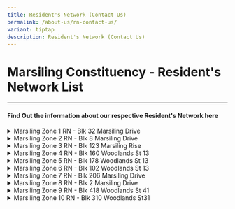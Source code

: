 ```yaml
---
title: Resident's Network (Contact Us)
permalink: /about-us/rn-contact-us/
variant: tiptap
description: Resident's Network (Contact Us)
---
```

<h1>Marsiling Constituency - Resident's Network List</h1>
<hr>
<h4><strong>Find Out the information about our respective Resident's Network here</strong></h4>
<div data-type="detailGroup" class="isomer-accordion isomer-accordion-white">
<details class="isomer-details">
<summary>Marsiling Zone 1 RN - Blk 32 Marsiling Drive</summary>
<div data-type="detailsContent" class="isomer-details-content">
<p>Blk 32 Marsiling Drive #01-339 S(730032)
<br><strong>Tel: 6368 2532&nbsp;</strong>
<br><strong>Contact Person Email: </strong><a href="mailto:Jeslin_Tay_fromjeslin_tay_from.tp@pa.gov.sg" rel="noopener noreferrer nofollow" target="_blank">Jeslin_Tay_fromjeslin_tay_from.tp@pa.gov.sg</a>
<br>
</p>
<table style="minWidth: 50px">
<colgroup>
<col>
<col>
</colgroup>
<tbody>
<tr>
<td rowspan="1" colspan="1">
<p>Entrance</p>
</td>
<td rowspan="1" colspan="1">
<p></p>
<div class="isomer-image-wrapper">
<img style="width: 100%" height="auto" width="100%" alt="" src="/images/Screenshot_2024_10_30_194629.png">
</div>
</td>
</tr>
</tbody>
</table>
</div>
</details>
<details class="isomer-details">
<summary>Marsiling Zone 2 RN - Blk 8 Marsiling Drive</summary>
<div data-type="detailsContent" class="isomer-details-content">
<p>Blk 8 Marsiling Drive #01-18 S(730008)&nbsp;&nbsp;
<br><strong>Tel: 6610 6732</strong>&nbsp;
<br><strong>Contact Person Email: </strong><a href="mailto:hong_choon_lim_from.tp@pa.gov.sg" rel="noopener noreferrer nofollow" target="_blank">hong_choon_lim_from.tp@pa.gov.sg</a> 
<br>
</p>
<table style="minWidth: 50px">
<colgroup>
<col>
<col>
</colgroup>
<tbody>
<tr>
<td rowspan="1" colspan="1">
<p>Entrance</p>
</td>
<td rowspan="1" colspan="1">
<p></p>
<div class="isomer-image-wrapper">
<img style="width: 100%" height="auto" width="100%" alt="" src="/images/marsiling_zone_2_rn.jpg">
</div>
</td>
</tr>
</tbody>
</table>
</div>
</details>
<details class="isomer-details">
<summary>Marsiling Zone 3 RN - Blk 123 Marsiling Rise</summary>
<div data-type="detailsContent" class="isomer-details-content">
<p>Blk 123 Marsiling Rise #01-98 S(730123)&nbsp;</p>
<p><strong>Tel: 6368 6362</strong>
<br><strong>Contact Person Email: </strong><a href="mailto:florence_yap_from.tp@pa.gov.sg" rel="noopener noreferrer nofollow" target="_blank">florence_yap_from.tp@pa.gov.sg</a>
<br>
</p>
<table style="minWidth: 50px">
<colgroup>
<col>
<col>
</colgroup>
<tbody>
<tr>
<td rowspan="1" colspan="1">
<p>Entrance</p>
</td>
<td rowspan="1" colspan="1">
<p></p>
<div class="isomer-image-wrapper">
<img style="width: 100%" height="auto" width="100%" alt="" src="/images/marsiling_zone_3_rn.jpg">
</div>
</td>
</tr>
</tbody>
</table>
</div>
</details>
<details class="isomer-details">
<summary>Marsiling Zone 4 RN - Blk 160 Woodlands St 13</summary>
<div data-type="detailsContent" class="isomer-details-content">
<p>Blk 160 Woodlands St 13 #01-649 S(730160)&nbsp;
<br><strong>Tel: 6367 2357</strong>
<br><strong>Contact Person Email:</strong>  <a href="mailto:keng_boon_lim_from.tp@pa.gov.sg" rel="noopener noreferrer nofollow" target="_blank">keng_boon_lim_from.tp@pa.gov.sg</a><strong> </strong>
<br>
</p>
<table style="minWidth: 50px">
<colgroup>
<col>
<col>
</colgroup>
<tbody>
<tr>
<td rowspan="1" colspan="1">
<p>Entrance</p>
</td>
<td rowspan="1" colspan="1">
<p></p>
<div class="isomer-image-wrapper">
<img style="width: 100%" height="auto" width="100%" alt="" src="/images/marsiling_zone_4_rn.jpg">
</div>
</td>
</tr>
</tbody>
</table>
</div>
</details>
<details class="isomer-details">
<summary>Marsiling Zone 5 RN - Blk 178 Woodlands St 13</summary>
<div data-type="detailsContent" class="isomer-details-content">
<p>Blk 178 Woodlands St 13 #01-301 S(730178)&nbsp;
<br><strong>Tel: 6365 7454</strong>
<br><strong>Contact Person Email: </strong><a href="mailto:jessica_loh_from.tp@pa.gov.sg" rel="noopener noreferrer nofollow" target="_blank">jessica_loh_from.tp@pa.gov.sg</a>
<br>
</p>
<table style="minWidth: 50px">
<colgroup>
<col>
<col>
</colgroup>
<tbody>
<tr>
<td rowspan="1" colspan="1">
<p>Entrance</p>
</td>
<td rowspan="1" colspan="1">
<p></p>
<div class="isomer-image-wrapper">
<img style="width: 100%" height="auto" width="100%" alt="" src="/images/marsiling_zone_5_rn.jpg">
</div>
</td>
</tr>
</tbody>
</table>
</div>
</details>
<details class="isomer-details">
<summary>Marsiling Zone 6 RN - Blk 102 Woodlands St 13</summary>
<div data-type="detailsContent" class="isomer-details-content">
<p>Blk 102 Woodlands St 13 #01-236 S(730102)&nbsp;
<br><strong>Tel: 6363 3870</strong>
<br><strong>Contact Person Email: </strong><a href="mailto:may_yee_from.tp@pa.gov.sg" rel="noopener noreferrer nofollow" target="_blank">may_yee_from.tp@pa.gov.sg</a> 
<br>
</p>
<table style="minWidth: 50px">
<colgroup>
<col>
<col>
</colgroup>
<tbody>
<tr>
<td rowspan="1" colspan="1">
<p>Entrance</p>
</td>
<td rowspan="1" colspan="1">
<p></p>
<div class="isomer-image-wrapper">
<img style="width: 100%" height="auto" width="100%" alt="" src="/images/marsiling_zone_6_rn.jpg">
</div>
</td>
</tr>
</tbody>
</table>
</div>
</details>
<details class="isomer-details">
<summary>Marsiling Zone 7 RN - Blk 206 Marsiling Drive</summary>
<div data-type="detailsContent" class="isomer-details-content">
<p>206 Marsiling Drive, Admiralty Park, #01-298, Singapore 730206&nbsp;
<br><strong>Tel: 63679113</strong>
<br><strong>Contact Person Email: </strong><a href="mailto:fanny_soh_from.tp@pa.gov.sg" rel="noopener noreferrer nofollow" target="_blank">fanny_soh_from.tp@pa.gov.sg</a><strong> </strong>
<br>
</p>
</div>
</details>
<details class="isomer-details">
<summary>Marsiling Zone 8 RN - Blk 2 Marsiling Drive</summary>
<div data-type="detailsContent" class="isomer-details-content">
<p>Blk 2 Marsiling Drive #01-45 S(730002)&nbsp;
<br><strong>Tel: 6996 1759</strong>
<br><strong>Contact Person Email: </strong><a href="mailto:hazlene_abdul_majeed_from.tp@pa.gov.sg" rel="noopener noreferrer nofollow" target="_blank">hazlene_abdul_majeed_from.tp@pa.gov.sg</a>
<br>
</p>
</div>
</details>
<details class="isomer-details">
<summary>Marsiling Zone 9 RN - Blk 418 Woodlands St 41</summary>
<div data-type="detailsContent" class="isomer-details-content">
<p>418 Woodlands Street 41, Block 418, Singapore 730418&nbsp;
<br><strong>Tel: 68028923</strong>
<br><strong>Contact Person Email: </strong><a href="mailto:devi_suguna_from.tp@pa.gov.sg" rel="noopener noreferrer nofollow" target="_blank">devi_suguna_from.tp@pa.gov.sg</a>
<br>
</p>
<table style="minWidth: 50px">
<colgroup>
<col>
<col>
</colgroup>
<tbody>
<tr>
<td rowspan="1" colspan="1">
<p>Entrance</p>
</td>
<td rowspan="1" colspan="1">
<p></p>
<div class="isomer-image-wrapper">
<img style="width: 100%" height="auto" width="100%" alt="" src="/images/marsiling_zone_9_rn.jpg">
</div>
</td>
</tr>
</tbody>
</table>
</div>
</details>
<details class="isomer-details">
<summary>Marsiling Zone 10 RN - Blk 310 Woodlands St31</summary>
<div data-type="detailsContent" class="isomer-details-content">
<p>310 Woodlands Street 31, #01-02, Singapore 730310
<br><strong>Contact Person Email: </strong><a href="mailto:jane_fong_from.tp@pa.gov.sg" rel="noopener noreferrer nofollow" target="_blank">jane_fong_from.tp@pa.gov.sg</a>
<br>
</p>
</div>
</details>
</div>
<p></p>